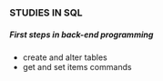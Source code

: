 ### STUDIES IN SQL

##### First steps in back-end programming

- create and alter tables
- get and set items commands
